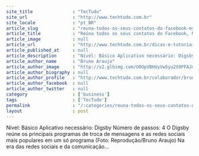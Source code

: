 ```yaml
---
site_title               : "TecTudo"
site_url                 : "http://www.techtudo.com.br"
site_locale              : "pt_BR"
article_slug             : "reuna-todos-os-seus-contatos-do-facebook-msn-twitter-e-gmail-em-um-so-lugar"
article_title            : "Reúna todos os seus contatos do Facebook, MSN, Twitter e Gmail em um só lugar"
article_image            : null
article_url              : "http://www.techtudo.com.br/dicas-e-tutoriais/noticia/2011/03/reuna-todos-os-seus-contatos-do-facebook-msn-twitter-e-gmail-em-um-so-lugar.html"
article_published_at     : null
article_description      : "Nível: Básico Aplicativo necessário: Digsby Número de passos: 4 O Digsby reúne os principais programas de troca de mensagens e as redes sociais mais populares em um só programa (Foto: Reprodução/Bruno Araujo) Na era das redes sociais e da comunicação..."
article_author_name      : "Bruno Araujo"
article_author_image     : "http://s2.glbimg.com/U0OpVBHUyVw5yu2S9PFAJmRY6Ak=/30x30/s2.glbimg.com/N6giKI0nGDoaN6EFUtZz1Qsal9Y=/140x140/s.glbimg.com/po/tt2/f/original/2013/11/12/avatartechtudo.jpg"
article_author_biography : null
article_author_profile   : "http://www.techtudo.com.br/colaborador/bruno-araujo.html"
article_author_facebook  : null
article_author_twitter   : null
category                 : ['business']
tags                     : ['TecTudo']
permalink                : "/:categories/reuna-todos-os-seus-contatos-do-facebook-msn-twitter-e-gmail-em-um-so-lugar/"
layout                   : post
---
```


Nível: Básico Aplicativo necessário: Digsby Número de passos: 4 O Digsby reúne os principais programas de troca de mensagens e as redes sociais mais populares em um só programa (Foto: Reprodução/Bruno Araujo) Na era das redes sociais e da comunicação...
